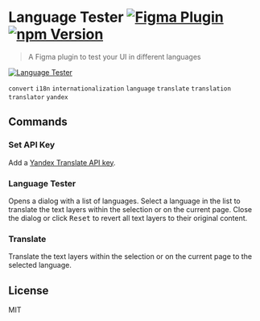 # Language Tester [![Figma Plugin](https://badgen.net/badge/figma/Language%20Tester/yellow)](https://figma.com/c/plugin/767379122107077581/Language-Tester) [![npm Version](https://badgen.net/npm/v/figma-language-tester)](https://www.npmjs.com/package/figma-anguage-tester)

> A Figma plugin to test your UI in different languages

[![Language Tester](https://raw.githubusercontent.com/yuanqing/figma-plugins/master/packages/figma-language-tester/media/cover.png)](https://figma.com/c/plugin/767379122107077581/Language-Tester)

`convert` `i18n` `internationalization` `language` `translate` `translation` `translator` `yandex`

## Commands

### Set API Key

Add a [Yandex Translate API key](https://translate.yandex.com/developers/keys).

### Language Tester

Opens a dialog with a list of languages. Select a language in the list to translate the text layers within the selection or on the current page. Close the dialog or click <kbd>Reset</kbd> to revert all text layers to their original content.

### Translate

Translate the text layers within the selection or on the current page to the selected language.

## License

MIT
